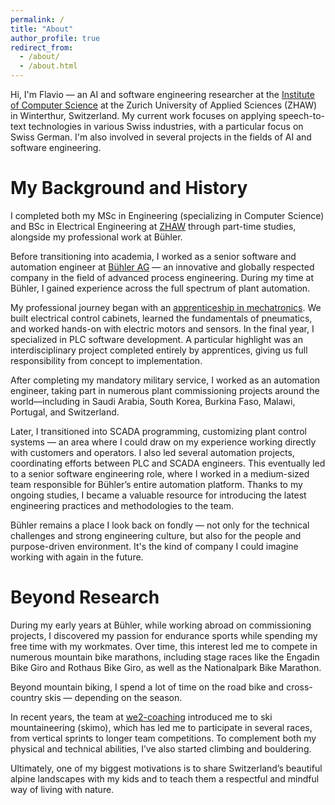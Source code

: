 ```yaml
---
permalink: /
title: "About"
author_profile: true
redirect_from: 
  - /about/
  - /about.html
---
```


Hi, I'm Flavio — an AI and software engineering researcher at the [Institute of Computer Science](https://www.zhaw.ch/en/engineering/institutes-centres/init) at the Zurich University of Applied Sciences (ZHAW) in Winterthur, Switzerland.
My current work focuses on applying speech-to-text technologies in various Swiss industries, with a particular focus on Swiss German. I'm also involved in several projects in the fields of AI and software engineering.

My Background and History
=====

I completed both my MSc in Engineering (specializing in Computer Science) and BSc in Electrical Engineering at [ZHAW](https://www.zhaw.ch/en/engineering) through part-time studies, alongside my professional work at Bühler.

Before transitioning into academia, I worked as a senior software and automation engineer at [Bühler AG](https://www.buhlergroup.com) — an innovative and globally respected company in the field of advanced process engineering. During my time at Bühler, I gained experience across the full spectrum of plant automation.

My professional journey began with an [apprenticeship in mechatronics](https://www.buhlergroup.com/global/de/purpose-community/next-generation/apprenticeships/uzwil/automatiker-in.html). We built electrical control cabinets, learned the fundamentals of pneumatics, and worked hands-on with electric motors and sensors. In the final year, I specialized in PLC software development. A particular highlight was an interdisciplinary project completed entirely by apprentices, giving us full responsibility from concept to implementation.

After completing my mandatory military service, I worked as an automation engineer, taking part in numerous plant commissioning projects around the world—including in Saudi Arabia, South Korea, Burkina Faso, Malawi, Portugal, and Switzerland.

Later, I transitioned into SCADA programming, customizing plant control systems — an area where I could draw on my experience working directly with customers and operators. I also led several automation projects, coordinating efforts between PLC and SCADA engineers. This eventually led to a senior software engineering role, where I worked in a medium-sized team responsible for Bühler’s entire automation platform. Thanks to my ongoing studies, I became a valuable resource for introducing the latest engineering practices and methodologies to the team.

Bühler remains a place I look back on fondly — not only for the technical challenges and strong engineering culture, but also for the people and purpose-driven environment. It's the kind of company I could imagine working with again in the future.

Beyond Research
=====

During my early years at Bühler, while working abroad on commissioning projects, I discovered my passion for endurance sports while spending my free time with my workmates. Over time, this interest led me to compete in numerous mountain bike marathons, including stage races like the Engadin Bike Giro and Rothaus Bike Giro, as well as the Nationalpark Bike Marathon.

Beyond mountain biking, I spend a lot of time on the road bike and cross-country skis — depending on the season.

In recent years, the team at [we2-coaching](https://www.we2-coaching.ch/) introduced me to ski mountaineering (skimo), which has led me to participate in several races, from vertical sprints to longer team competitions. To complement both my physical and technical abilities, I’ve also started climbing and bouldering.

Ultimately, one of my biggest motivations is to share Switzerland’s beautiful alpine landscapes with my kids and to teach them a respectful and mindful way of living with nature.
